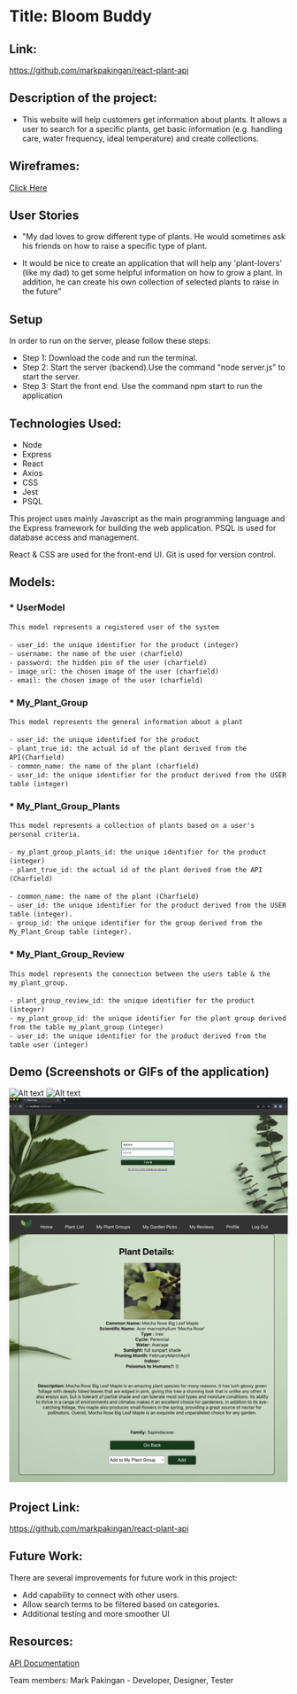 # Title: Bloom Buddy

## Link: 
https://github.com/markpakingan/react-plant-api

## Description of the project:
- This website will help customers get information about plants. It allows a user to search for a specific plants, get basic information (e.g. handling care, water frequency, ideal temperature) and create collections. 

## Wireframes:
[Click Here](https://docs.google.com/presentation/d/1aeGcRjUjD15oZlgTLrgL3erVi9AuVragYLRPH0ZhsoY/edit?usp=sharing)

## **User Stories**
* "My dad loves to grow different type of plants. He would sometimes ask his friends on how to raise a specific type of plant. 
  
* It would be nice to create an application that will help any 'plant-lovers' (like my dad) to get some helpful information on how to grow a plant. In addition, he can create his own collection of selected plants to raise in the future"


## **Setup**
In order to run on the server, please follow these steps:

- Step 1: Download the code and run the terminal.
- Step 2: Start the server (backend).Use the command "node server.js" to start the server. 
- Step 3: Start the front end. Use the command npm start to run the application

## **Technologies Used:**
- Node 
- Express
- React
- Axios
- CSS
- Jest
- PSQL

This project uses mainly Javascript as the main programming language and the Express framework for building the web application. PSQL is used for database access and management. 

React & CSS are used for the front-end UI. Git is used for version control.

## **Models:**
### * UserModel
    This model represents a registered user of the system

    - user_id: the unique identifier for the product (integer)
    - username: the name of the user (charfield)
    - password: the hidden pin of the user (charfield)
    - image_url: the chosen image of the user (charfield)
    - email: the chosen image of the user (charfield)

### * My_Plant_Group
    This model represents the general information about a plant

    - user_id: the unique identified for the product
    - plant_true_id: the actual id of the plant derived from the API(Charfield)
    - common_name: the name of the plant (charfield)
    - user_id: the unique identifier for the product derived from the USER table (integer)
  

### * My_Plant_Group_Plants
    This model represents a collection of plants based on a user's personal criteria.

    - my_plant_group_plants_id: the unique identifier for the product (integer)
    - plant_true_id: the actual id of the plant derived from the API (Charfield)
	
    - common_name: the name of the plant (Charfield)
    - user_id: the unique identifier for the product derived from the USER table (integer).
    - group_id: the unique identifier for the group derived from the My_Plant_Group table (integer).

	
  

### * My_Plant_Group_Review
    This model represents the connection between the users table & the my_plant_group.

    - plant_group_review_id: the unique identifier for the product (integer)
    - my_plant_group_id: the unique identifier for the plant group derived from the table my_plant_group (integer)
    - user_id: the unique identifier for the product derived from the table user (integer)

  

## Demo (Screenshots or GIFs of the application)
![Alt text](/frontend/src/images/homepage.png)
![Alt text](/frontend/src/images/signup.png)
![Alt text](/frontend/src/images/login.png)
![Alt text](/frontend/src/images/plantdetails.png)

## Project Link:
https://github.com/markpakingan/react-plant-api	

## **Future Work:**

There are several improvements for future work in this project: 

* Add capability to connect with other users.
* Allow search terms to be filtered based on categories.
* Additional testing and more smoother UI

## Resources:
 [API Documentation](https://perenual.com/docs/api)

Team members:
Mark Pakingan - Developer, Designer, Tester

